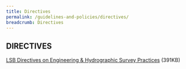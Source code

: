 ```yaml
---
title: Directives
permalink: /guidelines-and-policies/directives/
breadcrumb: Directives
---
```

## DIRECTIVES

[LSB Directives on Engineering & Hydrographic Survey Practices](/files/LSB_Directives_ver1.pdf) (391KB)